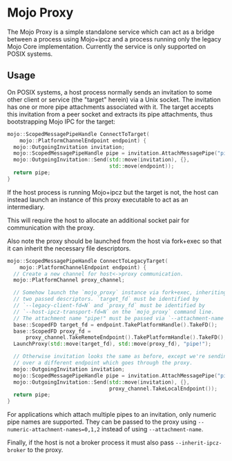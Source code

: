Mojo Proxy
====
The Mojo Proxy is a simple standalone service which can act as a bridge between
a process using Mojo+ipcz and a process running only the legacy Mojo Core
implementation. Currently the service is only supported on POSIX systems.

Usage
----
On POSIX systems, a host process normally sends an invitation to some other
client or service (the "target" herein) via a Unix socket. The invitation has
one or more pipe attachments associated with it. The target accepts this
invitation from a peer socket and extracts its pipe attachments, thus
bootstrapping Mojo IPC for the target:

```c++
mojo::ScopedMessagePipeHandle ConnectToTarget(
    mojo::PlatformChannelEndpoint endpoint) {
  mojo::OutgoingInvitation invitation;
  mojo::ScopedMessagePipeHandle pipe = invitation.AttachMessagePipe("pipe!");
  mojo::OutgoingInvitation::Send(std::move(invitation), {},
                                 std::move(endpoint));
  return pipe;
}
```

If the host process is running Mojo+ipcz but the target is not, the host can
instead launch an instance of this proxy executable to act as an intermediary.

This will require the host to allocate an additional socket pair for
communication with the proxy.

Also note the proxy should be launched from the host via fork+exec so that it
can inherit the necessary file descriptors.

```c++
mojo::ScopedMessagePipeHandle ConnectToLegacyTarget(
    mojo::PlatformChannelEndpoint endpoint) {
  // Create a new channel for host<->proxy communication.
  mojo::PlatformChannel proxy_channel;

  // Somehow launch the `mojo_proxy` instance via fork+exec, inheriting the
  // two passed descriptors. `target_fd` must be identified by
  // `--legacy-client-fd=N` and `proxy_fd` must be identified by
  // `--host-ipcz-transport-fd=N` on the `mojo_proxy` command line.
  // The attachment name "pipe!" must be passed via `--attachment-name`.
  base::ScopedFD target_fd = endpoint.TakePlatformHandle().TakeFD();
  base::ScopedFD proxy_fd =
      proxy_channel.TakeRemoteEndpoint().TakePlatformHandle().TakeFD();
  LaunchProxy(std::move(target_fd), std::move(proxy_fd), "pipe!");

  // Otherwise invitation looks the same as before, except we're sending it
  // over a different endpoint which goes through the proxy.
  mojo::OutgoingInvitation invitation;
  mojo::ScopedMessagePipeHandle pipe = invitation.AttachMessagePipe("pipe!");
  mojo::OutgoingInvitation::Send(std::move(invitation), {},
                                 proxy_channel.TakeLocalEndpoint());
  return pipe;
}
```

For applications which attach multiple pipes to an invitation, only numeric
pipe names are supported. They can be passed to the proxy using
`--numeric-attachment-names=0,1,2` instead of using `--attachment-name`.

Finally, if the host is not a broker process it must also pass
`--inherit-ipcz-broker` to the proxy.

